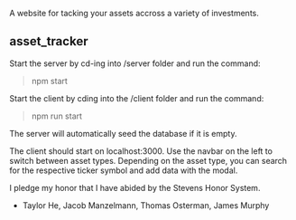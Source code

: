 A website for tacking your assets accross a variety of investments.
## asset_tracker
Start the server by cd-ing into /server folder and run the command:
> npm start

Start the client by cding into the /client folder and run the command:
> npm run start

The server will automatically seed the database if it is empty.

The client should start on localhost:3000.
Use the navbar on the left to switch between asset types.
Depending on the asset type, you can search for the respective ticker symbol and add data with the modal.

I pledge my honor that I have abided by the Stevens Honor System.
- Taylor He, Jacob Manzelmann, Thomas Osterman, James Murphy
